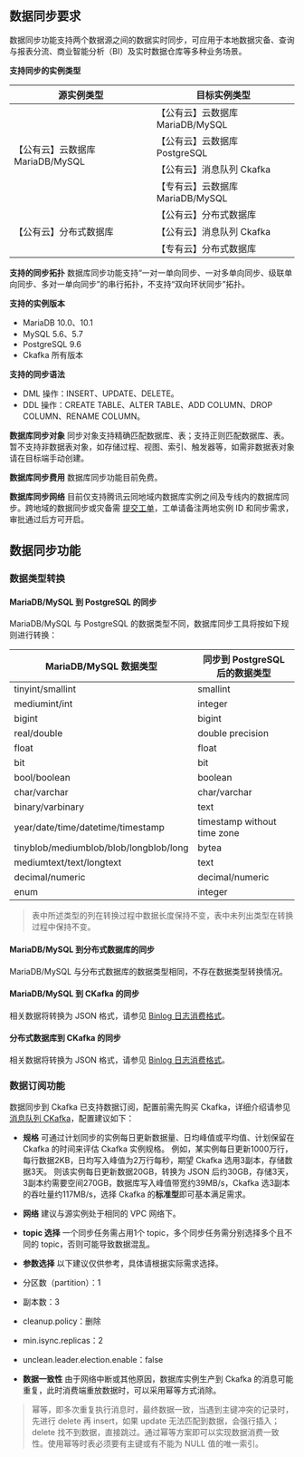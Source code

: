 ## 数据同步要求
数据同步功能支持两个数据源之间的数据实时同步，可应用于本地数据灾备、查询与报表分流、商业智能分析（BI）及实时数据仓库等多种业务场景。

**支持同步的实例类型**
<table>
<thead>
<tr>
<th>源实例类型</th>
<th>目标实例类型</th>
</tr>
</thead>
<tbody><tr>
<td rowspan= "4">【公有云】云数据库 MariaDB/MySQL</td>
<td>【公有云】云数据库 MariaDB/MySQL</td>
</tr>
<tr>
<td>【公有云】云数据库 PostgreSQL</td>
</tr>
<tr>
<td>【公有云】消息队列 Ckafka</td>
</tr>
<tr>
<td>【专有云】云数据库 MariaDB/MySQL</td>
</tr>
<tr>
<td rowspan= "3">【公有云】分布式数据库</td>
<td>【公有云】分布式数据库</td>
</tr>
<tr>
<td>【公有云】消息队列 Ckafka</td>
</tr>
<tr>
<td>【专有云】分布式数据库</td>
</tr>
</tbody></table>

**支持的同步拓扑**
数据库同步功能支持“一对一单向同步、一对多单向同步、级联单向同步、多对一单向同步”的串行拓扑，不支持“双向环状同步”拓扑。

**支持的实例版本**
- MariaDB 10.0、10.1
- MySQL 5.6、5.7
- PostgreSQL 9.6
- Ckafka 所有版本

**支持的同步语法**
- DML 操作：INSERT、UPDATE、DELETE。
- DDL 操作：CREATE TABLE、ALTER TABLE、ADD COLUMN、DROP COLUMN、RENAME COLUMN。

**数据库同步对象**
同步对象支持精确匹配数据库、表；支持正则匹配数据库、表。暂不支持非数据表对象，如存储过程、视图、索引、触发器等，如需非数据表对象请在目标端手动创建。

**数据库同步费用**
数据库同步功能目前免费。

**数据库同步网络**
目前仅支持腾讯云同地域内数据库实例之间及专线内的数据库同步。跨地域的数据同步或灾备需 [提交工单](https://console.cloud.tencent.com/workorder/category)，工单请备注两地实例 ID 和同步需求，审批通过后方可开启。


## 数据同步功能
### 数据类型转换

#### MariaDB/MySQL 到 PostgreSQL 的同步
MariaDB/MySQL 与 PostgreSQL 的数据类型不同，数据库同步工具将按如下规则进行转换：

| MariaDB/MySQL 数据类型                  | 同步到 PostgreSQL 后的数据类型 |
| -------------------------------------- | ---------------------------- |
| tinyint/smallint                       | smallint                     |
| mediumint/int                          | integer                      |
| bigint                                 | bigint                       |
| real/double                            | double precision             |
| float                                  | float                        |
| bit                                    | bit                          |
| bool/boolean                           | boolean                      |
| char/varchar                           | char/varchar                 |
| binary/varbinary                       | text                         |
| year/date/time/datetime/timestamp      | timestamp without time zone  |
| tinyblob/mediumblob/blob/longblob/long | bytea                        |
| mediumtext/text/longtext               | text                         |
| decimal/numeric                        | decimal/numeric              |
| enum                                   | integer                      |

>表中所述类型的列在转换过程中数据长度保持不变，表中未列出类型在转换过程中保持不变。

#### MariaDB/MySQL 到分布式数据库的同步
MariaDB/MySQL 与分布式数据库的数据类型相同，不存在数据类型转换情况。

#### MariaDB/MySQL 到 CKafka 的同步
相关数据将转换为 JSON 格式，请参见 [Binlog 日志消费格式](https://cloud.tencent.com/document/product/237/35916)。

#### 分布式数据库到 CKafka 的同步
相关数据将转换为 JSON 格式，请参见 [Binlog 日志消费格式](https://cloud.tencent.com/document/product/237/35916)。

### 数据订阅功能
数据同步到 Ckafka 已支持数据订阅，配置前需先购买 Ckafka，详细介绍请参见 [消息队列 CKafka](https://cloud.tencent.com/document/product/597)，配置建议如下：

- **规格**
可通过计划同步的实例每日更新数据量、日均峰值或平均值、计划保留在 Ckafka 的时间来评估 Ckafka 实例规格。
例如，某实例每日更新1000万行，每行数据2KB，日均写入峰值为2万行每秒，期望 Ckafka 选用3副本，存储数据3天。
则该实例每日更新数据20GB，转换为 JSON 后约30GB，存储3天，3副本约需要空间270GB，数据库写入峰值带宽约39MB/s，Ckafka 选3副本的吞吐量约117MB/s，选择 Ckafka 的**标准型**即可基本满足需求。

- **网络**
建议与源实例处于相同的 VPC 网络下。

- **topic 选择**
一个同步任务需占用1个 topic，多个同步任务需分别选择多个且不同的 topic，否则可能导致数据混乱。

- **参数选择**
以下建议仅供参考，具体请根据实际需求选择。
 - 分区数（partition）：1
 - 副本数：3
 - cleanup.policy：删除
 - min.isync.replicas：2
 - unclean.leader.election.enable：false

- **数据一致性**
由于网络中断或其他原因，数据库实例生产到 Ckafka 的消息可能重复，此时消费端重放数据时，可以采用幂等方式消除。
>幂等，即多次重复执行消息时，最终数据一致，当遇到主键冲突的记录时，先进行 delete 再 insert，如果 update 无法匹配到数据，会强行插入；delete 找不到数据，直接跳过。通过幂等方案即可以实现数据消费一致性。使用幂等时表必须要有主键或有不能为 NULL 值的唯一索引。

